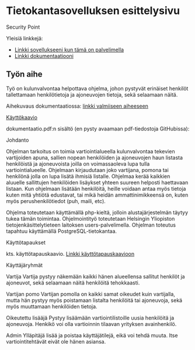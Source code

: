 # Tietokantasovelluksen esittelysivu

Security Point

Yleisiä linkkejä:

* [Linkki sovellukseeni kun tämä on palvelimella](https://www.cs.helsinki.fi)
* [Linkki dokumentaatiooni](https://github.com/Avocadososemix/Tsoha-Bootstrap/blob/master/doc/dokumentaatio.pdf)

## Työn aihe

Työ on kulunvalvontaa helpottava ohjelma, johon pystyvät erinäiset henkilöt tallettamaan henkilötietoja ja ajoneuvojen tietoja, sekä selaamaan näitä.

Aihekuvaus dokumentaatiossa: [linkki valmiiseen aiheeseen](https://github.com/Avocadososemix/Tsoha-Bootstrap/blob/master/doc/dokumentaatio.pdf)

[Käyttökaavio](https://github.com/Avocadososemix/Tsoha-Bootstrap/blob/master/doc/securitypoint.jpg)



dokumentaatio.pdf:n sisältö (en pysty avaamaan pdf-tiedostoja GitHubissa):

Johdanto

Ohjelman tarkoitus on toimia vartiointialueella kulunvalvontaa tekevien vartijoiden apuna, sallien nopean henkilöiden ja ajoneuvojen haun listasta henkilöistä ja ajoneuvoista joilla on voimassaoleva lupa tulla vartiointialueelle. Ohjelmaan kirjaudutaan joko vartijana, pomona tai henkilönä jolla on lupa lisätä ihmisiä listalle. Ohjelmaa kerää kaikkien aluuelle sallittujen henkilöiden lisäykset yhteen suureen helposti haettavaan listaan. Kun ohjelmaan lisätään henkilöitä, heille voidaan antaa myös tietoja kuten mitä yhtiötä edustavat, tai mikä heidän ammattinimikkeensä on, kuten myös perushenkilötiedot (puh, maili, etc).

Ohjelma toteutetaan käyttämällä php-kieltä, jolloin alustajärjestelmän täytyy tukea tämän toimintaa. Ohjelmointityö toteutetaan Helsingin Yliopiston tietojenkäsittelytieteen laitoksen users-palvelimella. Ohjelman toteutus tapahtuu käyttämällä PostgreSQL-tietokantaa.



Käyttötapaukset

kts. käyttötapauskaavio.
[Linkki käyttötapauskaavioon](https://github.com/Avocadososemix/Tsoha-Bootstrap/blob/master/doc/securitypoint.jpg)


Käyttäjäryhmät

Vartija
Vartija pystyy näkemään kaikki hänen alueellensa sallitut henkilöt ja ajoneuvot, sekä selaamaan näitä henkilöitä tehokkaasti.

Vartijan pomo
Vartijan pomolla on kaikki samat oikeudet kuin vartijalla, mutta hän pystyy myös poistamaan listalta henkilöitä tai ajoneuvoja, sekä myös muuttamaan henkilöiden tietoja.

Oikeutettu lisääjä
Pystyy lisäämään vartiointilistoille uusia henkilöitä ja ajoneuvoja. Henkikö voi olla vartioinnin tilaavan yrityksen avainhenkilö.

Admin
Ylläpitäjä lisää ja poistaa käyttäjätilejä, eikä voi tehdä muuta. Itse vartiointitehtävät eivät ole hänen asiansa.

